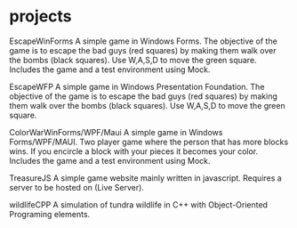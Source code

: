 # projects

EscapeWinForms
  A simple game in Windows Forms. 
  The objective of the game is to escape the bad guys (red squares) by making them walk over the bombs (black squares). Use W,A,S,D to move the green square.
  Includes the game and a test environment using Mock.

EscapeWFP
  A simple game in Windows Presentation Foundation. 
  The objective of the game is to escape the bad guys (red squares) by making them walk over the bombs (black squares). Use W,A,S,D to move the green square.

ColorWarWinForms/WPF/Maui
  A simple game in Windows Forms/WPF/MAUI. 
  Two player game where the person that has more blocks wins. If you encircle a block with your pieces it becomes your color.
  Includes the game and a test environment using Mock.

TreasureJS
  A simple game website mainly written in javascript.
  Requires a server to be hosted on (Live Server).

wildlifeCPP
  A simulation of tundra wildlife in C++ with Object-Oriented Programing elements.
